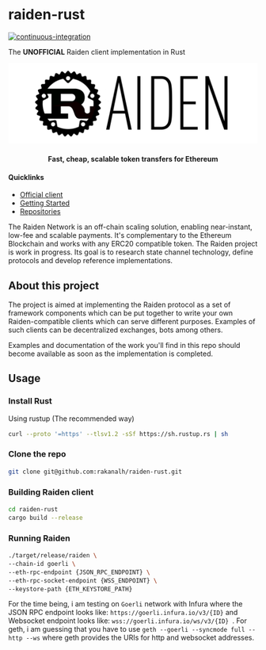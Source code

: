 # raiden-rust
[![continuous-integration](https://github.com/rakanalh/raiden-rust/actions/workflows/ci.yml/badge.svg)](https://github.com/rakanalh/raiden-rust/actions/workflows/ci.yml)

The **UNOFFICIAL** Raiden client implementation in Rust

[![Raiden](https://raw.githubusercontent.com/rakanalh/raiden-rust/main/.github/images/raiden.png)](https://raiden.network/)

<h4 align="center">
  Fast, cheap, scalable token transfers for Ethereum
</h4>

#### Quicklinks

- [Official client](https://github.com/raiden-network/raiden)
- [Getting Started](https://github.com/raiden-network/raiden#getting-started)
- [Repositories](https://github.com/raiden-network/raiden#repositories)

The Raiden Network is an off-chain scaling solution, enabling near-instant, low-fee and scalable payments. It's complementary to the Ethereum Blockchain and works with any ERC20 compatible token. The Raiden project is work in progress. Its goal is to research state channel technology, define protocols and develop reference implementations.

## About this project

The project is aimed at implementing the Raiden protocol as a set of framework components which can be put together to write your own Raiden-compatible clients which can serve different purposes. Examples of such clients can be decentralized exchanges, bots among others.

Examples and documentation of the work you'll find in this repo should become available as soon as the implementation is completed.

## Usage

### Install Rust

Using rustup (The recommended way)

``` sh
curl --proto '=https' --tlsv1.2 -sSf https://sh.rustup.rs | sh
```

### Clone the repo

``` sh
git clone git@github.com:rakanalh/raiden-rust.git
```

### Building Raiden client

``` sh
cd raiden-rust
cargo build --release
```

### Running Raiden

``` sh
./target/release/raiden \
--chain-id goerli \
--eth-rpc-endpoint {JSON_RPC_ENDPOINT} \
--eth-rpc-socket-endpoint {WSS_ENDPOINT} \
--keystore-path {ETH_KEYSTORE_PATH}
```

For the time being, i am testing on `Goerli` network with Infura where the JSON RPC endpoint looks like: `https://goerli.infura.io/v3/{ID}` and Websocket endpoint looks like: `wss://goerli.infura.io/ws/v3/{ID} `. For geth, i am guessing that you have to use `geth --goerli --syncmode full --http --ws` where geth provides the URIs for http and websocket addresses.
